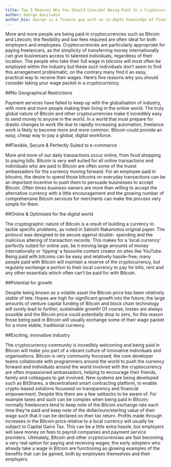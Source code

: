 ```yaml
---
title: Top 5 Reasons Why You Should Consider Being Paid In a Cryptocurrency
author: George Basiladze
author_bio: George is a finance guy with an in-depth knowledge of financial systems.<br> Together with Dmitry they designed the concept <a href="https://cryptopay.me/" target="_blank">Cryptopay</a> in May 2013 and started developing the system.
---
```


More and more people are being paid in cryptocurrencies such as Bitcoin and Litecoin; the flexibility and low fees required are often ideal for both employers and employees. Cryptocurrencies are particularly appropriate for paying freelancers, as the simplicity of transferring money internationally can give businesses access to talented individuals, regardless of their location. The people who take their full wage in bitcoins will most often be employed within the industry but these such individuals don’t seem to find this arrangement problematic; on the contrary many find it an easy, practical way to receive their wages. Here’s five reasons why you should consider taking your wage packet in a cryptocurrency.

<!--more-->

##No Geographical Restrictions

Payment services have failed to keep up with the globalisation of industry, with more and more people making their living in the online world. The truly global nature of Bitcoin and other cryptocurrencies make it incredibly easy to send money to anyone in the world. In a world that must prepare for drastic changes to work life due to rapidly increasing automation, freelance work is likely to become more and more common. Bitcoin could provide an easy, cheap way to pay a global, digital workforce.


##Flexible, Secure & Perfectly Suited to e-commerce

More and more of our daily transactions occur online, from food shopping to paying bills. Bitcoin is
very well suited for all online transactions and individuals who are paid in Bitcoin are often some of
the truest ambassadors for the currency moving forward. For an employee paid in bitcoins, the desire
to spend those bitcoins on everyday transactions can be an important incentive to push them
to persuade businesses to accept Bitcoin. Often times business owners are more than willing to
accept the alternative currency with a little encouragement and the growing number of comprehensive
Bitcoin services for merchants can make the process very simple for them.


##Online & Optimised for the digital world

The cryptographic nature of Bitcoin is a result of building a currency to tackle specific problems, as noted in Satoshi Nakamotos original paper. The protocol was designed to be secure against double-
spending and the malicious altering of transaction records. This makes for a ‘local currency’ perfectly suited for online use, be it moving large amounts of money internationally or ‘tipping’ a favourite content creator on sites like YouTube. Being paid with bitcoins can be easy and relatively hassle-free; many people paid with Bitcoin will maintain a reserve of the cryptocurrency, but regularly exchange a portion to their local currency to pay for bills, rent and any other essentials which often can’t be paid for with Bitcoin.


##Potential for growth

Despite being known as a volatile asset the Bitcoin price has been relatively stable of late. Hopes are high for significant growth into the future; the large amounts of venture capital funding of Bitcoin and block chain technology will surely lead to further, sustainable growth! Of course, losses are always possible and the Bitcoin price could potentially drop to zero, for this reason those being paid in Bitcoin will usually exchange some of their wage packet for a more stable, traditional currency.


##Exciting, innovative industry

The cryptocurrency community is incredibly welcoming and being paid in Bitcoin will make you part of a vibrant culture of innovative individuals and organisations. Bitcoin is very community focussed; the core developer teams collaborate with programmers around the world to push the currency forward and individuals around the world involved with the cryptocurrency are often impassioned ambassadors, helping to encourage their friends, family and colleagues to get involved. New systems are being developed such as BitShares, a decentralised smart contracting platform, to enable crypto-based solutions focussed on transparency and financial empowerment. Despite this there are a few setbacks to be aware of. For example taxes and such can be complex when being paid in Bitcoin; normally freelancers tend to keep note of the Bitcoin exchange rate each time they’re paid and keep note of the dollar/euro/sterling value of their wage such that it can be declared on their tax return. Profits made through increases in the Bitcoin price relative to a local currency will usually be subject to Capital Gains Tax. This can be a little extra hassle, but employers
will save money on fees to payroll companies and payment service providers. Ultimately, Bitcoin and other cryptocurrencies are fast becoming a very real option for paying and receiving wages; the early adopters who already take a wage in Bitcoin are functioning as glowing examples of the benefits that can be gained, both by employees themselves and their employers.
